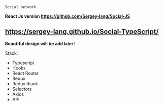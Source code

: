 `Social network`

**React Js version https://github.com/Sergey-lang/Social-JS**

## https://sergey-lang.github.io/Social-TypeScript/

**Beautiful design will be add later!**

Stack:

- Typescript
- Hooks
- React Router
- Redux
- Redux thunk
- Selectors
- Axios
- API
